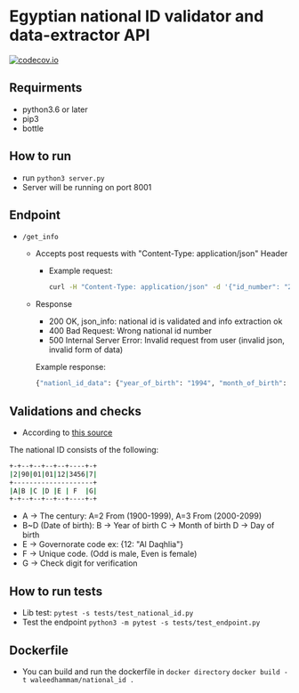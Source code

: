 # Egyptian national ID validator and data-extractor API

[![codecov.io](https://codecov.io/github/waleedhammam/national_id/coverage.svg?branch=main)](https://codecov.io/github/waleedhammam/national_id?branch=main)

## Requirments

- python3.6 or later
- pip3
- bottle

## How to run

- run `python3 server.py`
- Server will be running on port 8001

## Endpoint

- `/get_info`
  - Accepts post requests with "Content-Type: application/json" Header
    - Example request:

      ```bash
      curl -H "Content-Type: application/json" -d '{"id_number": "29009121201812"}' -XPOST http://localhost:8001/get_info
      ```

  - Response
    - 200 OK, json_info: national id is validated and info extraction ok
    - 400 Bad Request: Wrong national id number
    - 500 Internal Server Error: Invalid request from user (invalid json, invalid form of data)

    Example response:

      ```bash
      {"nationl_id_data": {"year_of_birth": "1994", "month_of_birth": "9", "day_of_birth": "15", "governorate": "Al Daqhlia", "type": "Male"}}
      ```

## Validations and checks

- According to [this source](https://ar.wikipedia.org/wiki/%D8%A8%D8%B7%D8%A7%D9%82%D8%A9_%D8%A7%D9%84%D8%B1%D9%82%D9%85_%D8%A7%D9%84%D9%82%D9%88%D9%85%D9%8A_%D8%A7%D9%84%D9%85%D8%B5%D8%B1%D9%8A%D8%A9)

The national ID consists of the following:

  ```bash
  +-+--+--+--+--+----+-+
  |2|90|01|01|12|3456|7|
  +--------------------+
  |A|B |C |D |E | F  |G|
  +-+--+--+--+--+----+-+
  ```

- A -> The century: A=2 From (1900-1999), A=3 From (2000-2099)
- B~D (Date of birth):
    B -> Year of birth
    C -> Month of birth
    D -> Day of birth
- E -> Governorate code ex: {12: "Al Daqhlia"}
- F -> Unique code. (Odd is male, Even is female)
- G -> Check digit for verification

## How to run tests

- Lib test: `pytest -s tests/test_national_id.py`
- Test the endpoint `python3 -m pytest -s tests/test_endpoint.py`

## Dockerfile

- You can build and run the dockerfile in `docker directory`
  `docker build -t waleedhammam/national_id .`

